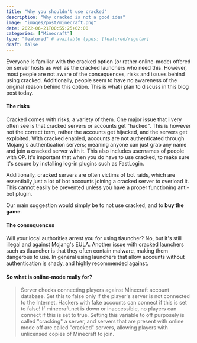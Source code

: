```yaml
---
title: "Why you shouldn't use cracked"
description: "Why cracked is not a good idea"
image: "images/post/minecraft.png"
date: 2022-06-21T00:55:25+02:00
categories: ["Minecraft"]
type: "featured" # available types: [featured/regular]
draft: false
---
```


Everyone is familiar with the cracked option (or rather online-mode) offered on server hosts as well as the cracked launchers who need this. However, most people are not aware of the consequences, risks and issues behind using cracked. Additionally, people seem to have no awareness of the original reason behind this option. This is what i plan to discuss in this blog post today.

#### The risks
Cracked comes with risks, a variety of them. One major issue that i very often see is that cracked servers or accounts get "hacked". This is however not the correct term, rather the accounts get hijacked, and the servers get exploited. With cracked enabled, accounts are not authenticated through Mojang's authentication servers; meaning anyone can just grab any name and join a cracked server with it. This also includes usernames of people with OP. It's important that when you do have to use cracked, to make sure it's secure by installing log-in plugins such as FastLogin.

Additionally, cracked servers are often victims of bot raids, which are essentially just a lot of bot accounts joining a cracked server to overload it. This cannot easily be prevented unless you have a proper functioning anti-bot plugin. 

Our main suggestion would simply be to not use cracked, and to **buy the game**.

#### The consequences
Will your local authorities arrest you for using tlauncher? No, but it's still illegal and against Mojang's EULA. Another issue with cracked launchers such as tlauncher is that they often contain malware, making them dangerous to use. In general using launchers that allow accounts without authentication is shady, and highly recommended against.

#### So what is online-mode really for?
> Server checks connecting players against Minecraft account database. Set this to false only if the player's server is not connected to the Internet. Hackers with fake accounts can connect if this is set to false! If minecraft.net is down or inaccessible, no players can connect if this is set to true. Setting this variable to off purposely is called "cracking" a server, and servers that are present with online mode off are called "cracked" servers, allowing players with unlicensed copies of Minecraft to join.
